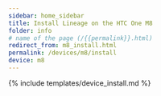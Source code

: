 ```yaml
---
sidebar: home_sidebar
title: Install Lineage on the HTC One M8
folder: info
# name of the page (/{{permalink}}.html)
redirect_from: m8_install.html
permalink: /devices/m8/install
device: m8
---
```

{% include templates/device_install.md %}
